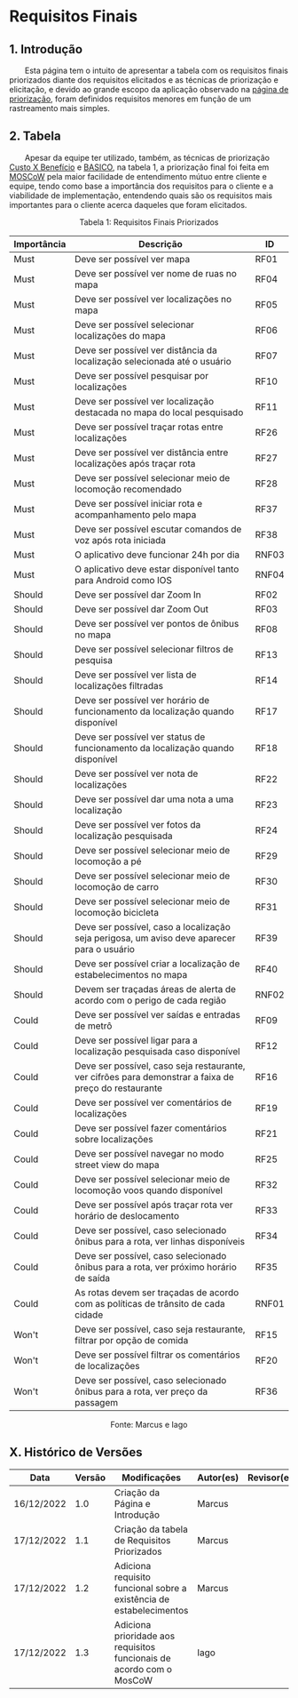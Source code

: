 # Requisitos Finais

## 1. Introdução

&emsp;&emsp;Esta página tem o intuito de apresentar a tabela com os requisitos finais priorizados diante dos requisitos elicitados e as técnicas de priorização e elicitação, e devido ao grande escopo da aplicação observado na [página de priorização](7.priorizacao.md), foram definidos requisitos menores em função de um rastreamento mais simples.

## 2. Tabela

&emsp;&emsp;Apesar da equipe ter utilizado, também, as técnicas de priorização [Custo X Benefício](./7.priorizacao.md/#22-custo-x-benefício) e [BASICO](./7.priorizacao.md/#21-basico), na tabela 1, a priorização final foi feita em [MOSCoW](./7.priorizacao.md/#23-moscow) pela maior facilidade de entendimento mútuo entre cliente e equipe, tendo como base a importância dos requisitos para o cliente e a viabilidade de implementação, entendendo quais são os requisitos mais importantes para o cliente acerca daqueles que foram elicitados.

<figcaption align="center">Tabela 1: Requisitos Finais Priorizados</figcaption>

| Importância | Descrição                                                                                             |  ID  |
| :---------- | ----------------------------------------------------------------------------------------------------- | ----- |
|     Must    | Deve ser possível ver mapa                                                                            | RF01  |
|     Must    | Deve ser possível ver nome de ruas no mapa                                                            | RF04  |
|     Must    | Deve ser possível ver localizações no mapa                                                            | RF05  |
|     Must    | Deve ser possível selecionar localizações do mapa                                                     | RF06  |
|     Must    | Deve ser possível ver distância da localização selecionada até o usuário                              | RF07  |
|     Must    | Deve ser possível pesquisar por localizações                                                          | RF10  |
|     Must    | Deve ser possível ver localização destacada no mapa do local pesquisado                               | RF11  |
|     Must    | Deve ser possível traçar rotas entre localizações                                                     | RF26  |
|     Must    | Deve ser possível ver distância entre localizações após traçar rota                                   | RF27  |
|     Must    | Deve ser possível selecionar meio de locomoção recomendado                                            | RF28  |
|     Must    | Deve ser possível iniciar rota e acompanhamento pelo mapa                                             | RF37  |
|     Must    | Deve ser possível escutar comandos de voz após rota iniciada                                          | RF38  |
|     Must    | O aplicativo deve funcionar 24h por dia                                                               | RNF03 |
|     Must    | O aplicativo deve estar disponível tanto para Android como IOS                                        | RNF04 |
|    Should   | Deve ser possível dar Zoom In                                                                         | RF02  |
|    Should   | Deve ser possível dar Zoom Out                                                                        | RF03  |
|    Should   | Deve ser possível ver pontos de ônibus no mapa                                                        | RF08  |
|    Should   | Deve ser possível selecionar filtros de pesquisa                                                      | RF13  |
|    Should   | Deve ser possível ver lista de localizações filtradas                                                 | RF14  |
|    Should   | Deve ser possível ver horário de funcionamento da localização quando disponível                       | RF17  |
|    Should   | Deve ser possível ver status de funcionamento da localização quando disponível                        | RF18  |
|    Should   | Deve ser possível ver nota de localizações                                                            | RF22  |
|    Should   | Deve ser possível dar uma nota a uma localização                                                      | RF23  |
|    Should   | Deve ser possível ver fotos da localização pesquisada                                                 | RF24  |
|    Should   | Deve ser possível selecionar meio de locomoção a pé                                                   | RF29  |
|    Should   | Deve ser possível selecionar meio de locomoção de carro                                               | RF30  |
|    Should   | Deve ser possível selecionar meio de locomoção bicicleta                                              | RF31  |
|    Should   | Deve ser possível, caso a localização seja perigosa, um aviso deve aparecer para o usuário            | RF39  |
|    Should   | Deve ser possível criar a localização de estabelecimentos no mapa                                     | RF40  |
|    Should   | Devem ser traçadas áreas de alerta de acordo com o perigo de cada região                              | RNF02 |
|    Could    | Deve ser possível ver saídas e entradas de metrô                                                      | RF09  |
|    Could    | Deve ser possível ligar para a localização pesquisada caso disponível                                 | RF12  |
|    Could    | Deve ser possível, caso seja restaurante, ver cifrões para demonstrar a faixa de preço do restaurante | RF16  |
|    Could    | Deve ser possível ver comentários de localizações                                                     | RF19  |
|    Could    | Deve ser possível fazer comentários sobre localizações                                                | RF21  |
|    Could    | Deve ser possível navegar no modo street view do mapa                                                 | RF25  |
|    Could    | Deve ser possível selecionar meio de locomoção voos quando disponível                                 | RF32  |
|    Could    | Deve ser possível após traçar rota ver horário de deslocamento                                        | RF33  |
|    Could    | Deve ser possível, caso selecionado ônibus para a rota, ver linhas disponíveis                        | RF34  |
|    Could    | Deve ser possível, caso selecionado ônibus para a rota, ver próximo horário de saída                  | RF35  |
|    Could    | As rotas devem ser traçadas de acordo com as políticas de trânsito de cada cidade                     | RNF01 |
|    Won't    | Deve ser possível, caso seja restaurante, filtrar por opção de comida                                 | RF15  |
|    Won't    | Deve ser possível filtrar os comentários de localizações                                              | RF20  |
|    Won't    | Deve ser possível, caso selecionado ônibus para a rota, ver preço da passagem                         | RF36  |

<figcaption align="center">Fonte: Marcus e Iago</figcaption>

## X. Histórico de Versões

| Data       | Versão | Modificações                                                         | Autor(es) | Revisor(es) |
| ---------- | ------ | -------------------------------------------------------------------- | --------- | ----------- |
| 16/12/2022 | 1.0    | Criação da Página e Introdução                                       | Marcus    |             |
| 17/12/2022 | 1.1    | Criação da tabela de Requisitos Priorizados                          | Marcus    |             |
| 17/12/2022 | 1.2    | Adiciona requisito funcional sobre a existência de estabelecimentos  | Marcus    |             |
| 17/12/2022 | 1.3    | Adiciona prioridade aos requisitos funcionais de acordo com o MosCoW | Iago      |             |
